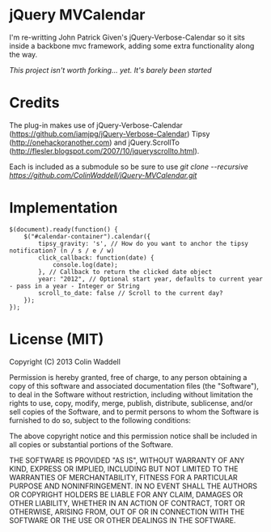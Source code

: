 # jQuery MVCalendar

I'm re-writting John Patrick Given's jQuery-Verbose-Calendar so it sits inside a backbone mvc framework, adding some extra functionality along the way.

_This project isn't worth forking... yet. It's barely been started_

# Credits

The plug-in makes use of jQuery-Verbose-Calendar (https://github.com/iamjpg/jQuery-Verbose-Calendar) Tipsy (http://onehackoranother.com) and jQuery.ScrollTo (http://flesler.blogspot.com/2007/10/jqueryscrollto.html).

Each is included as a submodule so be sure to use _git clone --recursive https://github.com/ColinWaddell/jQuery-MVCalendar.git_


# Implementation

    $(document).ready(function() {
    	$("#calendar-container").calendar({
			tipsy_gravity: 's', // How do you want to anchor the tipsy notification? (n / s / e / w)
			click_callback: function(date) {
                console.log(date);
            }, // Callback to return the clicked date object
			year: "2012", // Optional start year, defaults to current year - pass in a year - Integer or String
			scroll_to_date: false // Scroll to the current day?
		});
	});
        

# License (MIT)

Copyright (C) 2013 Colin Waddell

Permission is hereby granted, free of charge, to any person obtaining a copy of this software and associated documentation files (the "Software"), to deal in the Software without restriction, including without limitation the rights to use, copy, modify, merge, publish, distribute, sublicense, and/or sell copies of the Software, and to permit persons to whom the Software is furnished to do so, subject to the following conditions:

The above copyright notice and this permission notice shall be included in all copies or substantial portions of the Software.

THE SOFTWARE IS PROVIDED "AS IS", WITHOUT WARRANTY OF ANY KIND, EXPRESS OR IMPLIED, INCLUDING BUT NOT LIMITED TO THE WARRANTIES OF MERCHANTABILITY, FITNESS FOR A PARTICULAR PURPOSE AND NONINFRINGEMENT. IN NO EVENT SHALL THE AUTHORS OR COPYRIGHT HOLDERS BE LIABLE FOR ANY CLAIM, DAMAGES OR OTHER LIABILITY, WHETHER IN AN ACTION OF CONTRACT, TORT OR OTHERWISE, ARISING FROM, OUT OF OR IN CONNECTION WITH THE SOFTWARE OR THE USE OR OTHER DEALINGS IN THE SOFTWARE.

